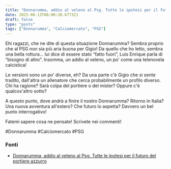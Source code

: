 ```yaml
---
title: "Donnarumma, addio al veleno al Psg. Tutte le ipotesi per il futuro del portiere azzurro"
date: 2025-08-13T06:00:20.677321
draft: false
type: "posts"
tags: ["Donnarumma", "Calciomercato", "PSG"]
---
```


Ehi ragazzi, che ne dite di questa situazione Donnarumma?  Sembra proprio che al PSG non sia più aria buona per Gigio!  Da quello che ho letto, sembra una bella rottura… lui dice di essere stato “fatto fuori”, Luis Enrique parla di “bisogno di altro”.  Insomma, un addio al veleno, un po' come una telenovela calcistica!

Le versioni sono un po' diverse, eh?  Da una parte c'è Gigio che si sente tradito, dall'altra un allenatore che cerca probabilmente un profilo diverso.  Chi ha ragione?  Sarà colpa del portiere o del mister?  Oppure c'è qualcos'altro sotto?  

A questo punto, dove andrà a finire il nostro Donnarumma?  Ritorno in Italia?  Una nuova avventura all'estero?  Che futuro lo aspetta?  Davvero un bel punto interrogativo!

Fatemi sapere cosa ne pensate!  Scrivete nei commenti!

#Donnarumma #Calciomercato #PSG


### Fonti
- [Donnarumma, addio al veleno al Psg. Tutte le ipotesi per il futuro del portiere azzurro](https://www.repubblica.it/sport/calcio/2025/08/13/news/donnarumma_calciomercato_ultime_notizie-424786502/)
